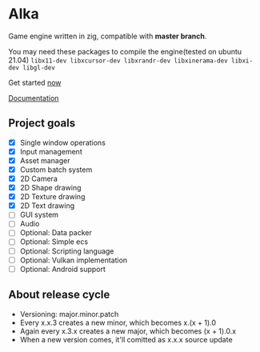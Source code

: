 # Alka
Game engine written in zig, compatible with **master branch**.

You may need these packages to compile the engine(tested on ubuntu 21.04)
`libx11-dev libxcursor-dev libxrandr-dev libxinerama-dev libxi-dev libgl-dev`

Get started [now](https://github.com/Kiakra/Alka/blob/master/get-started.md)

[Documentation]()

## Project goals
- [x] Single window operations
- [x] Input management
- [x] Asset manager
- [x] Custom batch system 
- [x] 2D Camera
- [X] 2D Shape drawing
- [x] 2D Texture drawing
- [x] 2D Text drawing 
- [ ] GUI system
- [ ] Audio
- [ ] Optional: Data packer 
- [ ] Optional: Simple ecs
- [ ] Optional: Scripting language 
- [ ] Optional: Vulkan implementation
- [ ] Optional: Android support

## About release cycle
* Versioning: major.minor.patch
* Every x.x.3 creates a new minor, which becomes x.(x + 1).0
* Again every x.3.x creates a new major, which becomes (x + 1).0.x
* When a new version comes, it'll comitted as x.x.x source update
